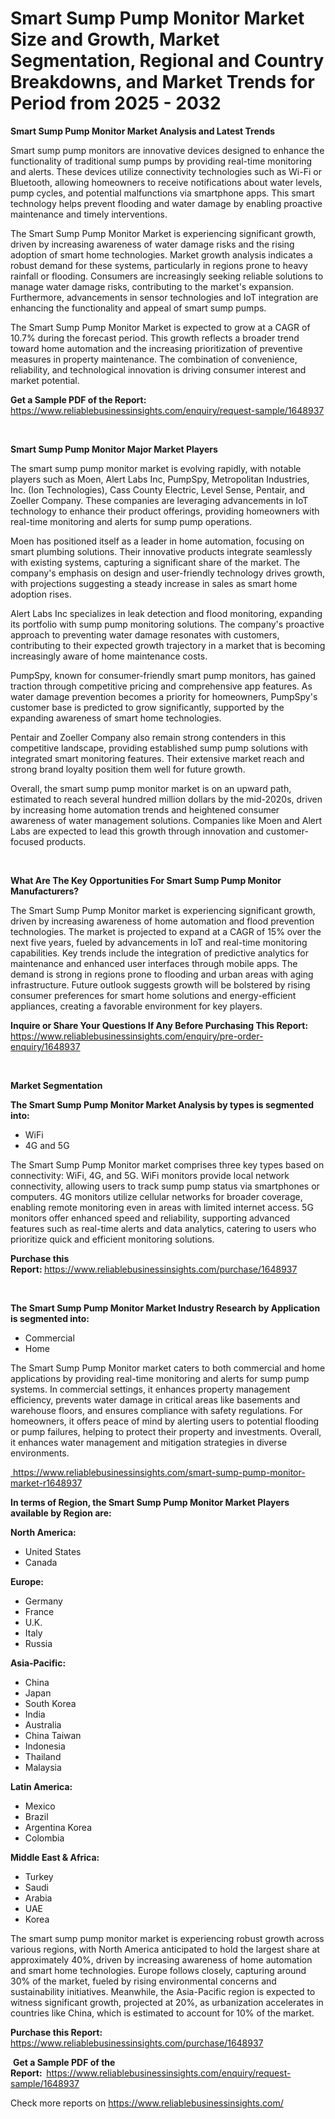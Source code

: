 <p><h1>Smart Sump Pump Monitor Market Size and Growth, Market Segmentation, Regional and Country Breakdowns, and Market Trends for Period from 2025 -  2032</h1></p><p><strong>Smart Sump Pump Monitor Market Analysis and Latest Trends</strong></p>
<p><p>Smart sump pump monitors are innovative devices designed to enhance the functionality of traditional sump pumps by providing real-time monitoring and alerts. These devices utilize connectivity technologies such as Wi-Fi or Bluetooth, allowing homeowners to receive notifications about water levels, pump cycles, and potential malfunctions via smartphone apps. This smart technology helps prevent flooding and water damage by enabling proactive maintenance and timely interventions.</p><p>The Smart Sump Pump Monitor Market is experiencing significant growth, driven by increasing awareness of water damage risks and the rising adoption of smart home technologies. Market growth analysis indicates a robust demand for these systems, particularly in regions prone to heavy rainfall or flooding. Consumers are increasingly seeking reliable solutions to manage water damage risks, contributing to the market's expansion. Furthermore, advancements in sensor technologies and IoT integration are enhancing the functionality and appeal of smart sump pumps.</p><p>The Smart Sump Pump Monitor Market is expected to grow at a CAGR of 10.7% during the forecast period. This growth reflects a broader trend toward home automation and the increasing prioritization of preventive measures in property maintenance. The combination of convenience, reliability, and technological innovation is driving consumer interest and market potential.</p></p>
<p><strong>Get a Sample PDF of the Report:&nbsp;</strong> <a href="https://www.reliablebusinessinsights.com/enquiry/request-sample/1648937?utm_campaign=2221&utm_medium=2&utm_source=Github&utm_content=ia&utm_term=18022025&utm_id=smart-sump-pump-monitor">https://www.reliablebusinessinsights.com/enquiry/request-sample/1648937</a></p>
<p>&nbsp;</p>
<p><strong>Smart Sump Pump Monitor Major Market Players</strong></p>
<p><p>The smart sump pump monitor market is evolving rapidly, with notable players such as Moen, Alert Labs Inc, PumpSpy, Metropolitan Industries, Inc. (Ion Technologies), Cass County Electric, Level Sense, Pentair, and Zoeller Company. These companies are leveraging advancements in IoT technology to enhance their product offerings, providing homeowners with real-time monitoring and alerts for sump pump operations.</p><p>Moen has positioned itself as a leader in home automation, focusing on smart plumbing solutions. Their innovative products integrate seamlessly with existing systems, capturing a significant share of the market. The company's emphasis on design and user-friendly technology drives growth, with projections suggesting a steady increase in sales as smart home adoption rises.</p><p>Alert Labs Inc specializes in leak detection and flood monitoring, expanding its portfolio with sump pump monitoring solutions. The company's proactive approach to preventing water damage resonates with customers, contributing to their expected growth trajectory in a market that is becoming increasingly aware of home maintenance costs.</p><p>PumpSpy, known for consumer-friendly smart pump monitors, has gained traction through competitive pricing and comprehensive app features. As water damage prevention becomes a priority for homeowners, PumpSpy's customer base is predicted to grow significantly, supported by the expanding awareness of smart home technologies.</p><p>Pentair and Zoeller Company also remain strong contenders in this competitive landscape, providing established sump pump solutions with integrated smart monitoring features. Their extensive market reach and strong brand loyalty position them well for future growth.</p><p>Overall, the smart sump pump monitor market is on an upward path, estimated to reach several hundred million dollars by the mid-2020s, driven by increasing home automation trends and heightened consumer awareness of water management solutions. Companies like Moen and Alert Labs are expected to lead this growth through innovation and customer-focused products.</p></p>
<p>&nbsp;</p>
<p><strong>What Are The Key Opportunities For Smart Sump Pump Monitor Manufacturers?</strong></p>
<p><p>The Smart Sump Pump Monitor market is experiencing significant growth, driven by increasing awareness of home automation and flood prevention technologies. The market is projected to expand at a CAGR of 15% over the next five years, fueled by advancements in IoT and real-time monitoring capabilities. Key trends include the integration of predictive analytics for maintenance and enhanced user interfaces through mobile apps. The demand is strong in regions prone to flooding and urban areas with aging infrastructure. Future outlook suggests growth will be bolstered by rising consumer preferences for smart home solutions and energy-efficient appliances, creating a favorable environment for key players.</p></p>
<p><strong>Inquire or Share Your Questions If Any Before Purchasing This Report:</strong> <a href="https://www.reliablebusinessinsights.com/enquiry/pre-order-enquiry/1648937?utm_campaign=2221&utm_medium=2&utm_source=Github&utm_content=ia&utm_term=18022025&utm_id=smart-sump-pump-monitor">https://www.reliablebusinessinsights.com/enquiry/pre-order-enquiry/1648937</a></p>
<p>&nbsp;</p>
<p><strong>Market Segmentation</strong></p>
<p><strong>The Smart Sump Pump Monitor Market Analysis by types is segmented into:</strong></p>
<p><ul><li>WiFi</li><li>4G and 5G</li></ul></p>
<p><p>The Smart Sump Pump Monitor market comprises three key types based on connectivity: WiFi, 4G, and 5G. WiFi monitors provide local network connectivity, allowing users to track sump pump status via smartphones or computers. 4G monitors utilize cellular networks for broader coverage, enabling remote monitoring even in areas with limited internet access. 5G monitors offer enhanced speed and reliability, supporting advanced features such as real-time alerts and data analytics, catering to users who prioritize quick and efficient monitoring solutions.</p></p>
<p><strong>Purchase this Report:&nbsp;</strong><a href="https://www.reliablebusinessinsights.com/purchase/1648937?utm_campaign=2221&utm_medium=2&utm_source=Github&utm_content=ia&utm_term=18022025&utm_id=smart-sump-pump-monitor">https://www.reliablebusinessinsights.com/purchase/1648937</a></p>
<p>&nbsp;</p>
<p><strong>The Smart Sump Pump Monitor Market Industry Research by Application is segmented into:</strong></p>
<p><ul><li>Commercial</li><li>Home</li></ul></p>
<p><p>The Smart Sump Pump Monitor market caters to both commercial and home applications by providing real-time monitoring and alerts for sump pump systems. In commercial settings, it enhances property management efficiency, prevents water damage in critical areas like basements and warehouse floors, and ensures compliance with safety regulations. For homeowners, it offers peace of mind by alerting users to potential flooding or pump failures, helping to protect their property and investments. Overall, it enhances water management and mitigation strategies in diverse environments.</p></p>
<p><a href="https://www.reliablebusinessinsights.com/smart-sump-pump-monitor-market-r1648937?utm_campaign=2221&utm_medium=2&utm_source=Github&utm_content=ia&utm_term=18022025&utm_id=smart-sump-pump-monitor">&nbsp;https://www.reliablebusinessinsights.com/smart-sump-pump-monitor-market-r1648937</a></p>
<p><strong>In terms of Region, the Smart Sump Pump Monitor Market Players available by Region are:</strong></p>
<p>
    <p> <strong> North America: </strong>
        <ul>
            <li>United States</li>
            <li>Canada</li>
        </ul>
        </p> 
    <p> <strong> Europe: </strong>
        <ul>
            <li>Germany</li>
            <li>France</li>
            <li>U.K.</li>
            <li>Italy</li>
            <li>Russia</li>
        </ul>
        </p> 
    <p> <strong> Asia-Pacific: </strong>
        <ul>
            <li>China</li>
            <li>Japan</li>
            <li>South Korea</li>
            <li>India</li>
            <li>Australia</li>
            <li>China Taiwan</li>
            <li>Indonesia</li>
            <li>Thailand</li>
            <li>Malaysia</li>
        </ul>
        </p> 
    <p> <strong> Latin America: </strong>
        <ul>
            <li>Mexico</li>
            <li>Brazil</li>
            <li>Argentina Korea</li>
            <li>Colombia</li>
        </ul>
        </p> 
    <p> <strong> Middle East & Africa: </strong>
        <ul>
            <li>Turkey</li>
            <li>Saudi</li>
            <li>Arabia</li>
            <li>UAE</li>
            <li>Korea</li>
        </ul>
    </p>
    </p>
<p><p>The smart sump pump monitor market is experiencing robust growth across various regions, with North America anticipated to hold the largest share at approximately 40%, driven by increasing awareness of home automation and smart home technologies. Europe follows closely, capturing around 30% of the market, fueled by rising environmental concerns and sustainability initiatives. Meanwhile, the Asia-Pacific region is expected to witness significant growth, projected at 20%, as urbanization accelerates in countries like China, which is estimated to account for 10% of the market.</p></p>
<p><strong>Purchase this Report: </strong><a href="https://www.reliablebusinessinsights.com/purchase/1648937?utm_campaign=2221&utm_medium=2&utm_source=Github&utm_content=ia&utm_term=18022025&utm_id=smart-sump-pump-monitor">https://www.reliablebusinessinsights.com/purchase/1648937</a></p>
<p>&nbsp;<strong>Get a Sample PDF of the Report:&nbsp;&nbsp;</strong><a href="https://www.reliablebusinessinsights.com/enquiry/request-sample/1648937?utm_campaign=2221&utm_medium=2&utm_source=Github&utm_content=ia&utm_term=18022025&utm_id=smart-sump-pump-monitor">https://www.reliablebusinessinsights.com/enquiry/request-sample/1648937</a></p>
<p><strong></strong></p>
<p>Check more reports on <a href="https://www.reliablebusinessinsights.com/?utm_campaign=2221&utm_medium=2&utm_source=Github&utm_content=ia&utm_term=18022025&utm_id=smart-sump-pump-monitor">https://www.reliablebusinessinsights.com/</a></p>